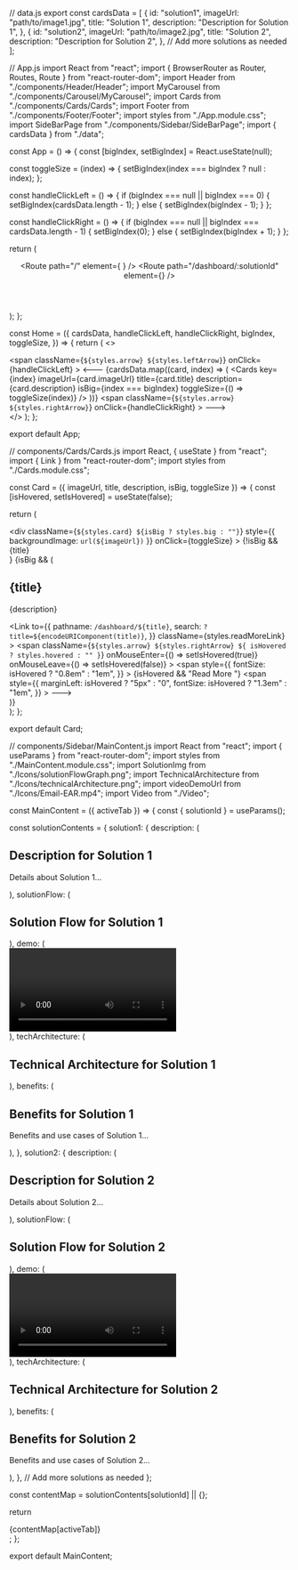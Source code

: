 // data.js
export const cardsData = [
  {
    id: "solution1",
    imageUrl: "path/to/image1.jpg",
    title: "Solution 1",
    description: "Description for Solution 1",
  },
  {
    id: "solution2",
    imageUrl: "path/to/image2.jpg",
    title: "Solution 2",
    description: "Description for Solution 2",
  },
  // Add more solutions as needed
];





// App.js
import React from "react";
import { BrowserRouter as Router, Routes, Route } from "react-router-dom";
import Header from "./components/Header/Header";
import MyCarousel from "./components/Carousel/MyCarousel";
import Cards from "./components/Cards/Cards";
import Footer from "./components/Footer/Footer";
import styles from "./App.module.css";
import SideBarPage from "./components/Sidebar/SideBarPage";
import { cardsData } from "./data";

const App = () => {
  const [bigIndex, setBigIndex] = React.useState(null);

  const toggleSize = (index) => {
    setBigIndex(index === bigIndex ? null : index);
  };

  const handleClickLeft = () => {
    if (bigIndex === null || bigIndex === 0) {
      setBigIndex(cardsData.length - 1);
    } else {
      setBigIndex(bigIndex - 1);
    }
  };

  const handleClickRight = () => {
    if (bigIndex === null || bigIndex === cardsData.length - 1) {
      setBigIndex(0);
    } else {
      setBigIndex(bigIndex + 1);
    }
  };

  return (
    <Router>
      <div className={styles.app}>
        <Header />
        <Routes>
          <Route
            path="/"
            element={
              <Home
                cardsData={cardsData}
                handleClickLeft={handleClickLeft}
                handleClickRight={handleClickRight}
                bigIndex={bigIndex}
                toggleSize={toggleSize}
              />
            }
          />
          <Route path="/dashboard/:solutionId" element={<SideBarPage />} />
        </Routes>
        <Footer />
      </div>
    </Router>
  );
};

const Home = ({
  cardsData,
  handleClickLeft,
  handleClickRight,
  bigIndex,
  toggleSize,
}) => {
  return (
    <>
      <MyCarousel />
      <div className={styles.cardsContainer}>
        <span
          className={`${styles.arrow} ${styles.leftArrow}`}
          onClick={handleClickLeft}
        >
          &#129104;
        </span>
        {cardsData.map((card, index) => (
          <Cards
            key={index}
            imageUrl={card.imageUrl}
            title={card.title}
            description={card.description}
            isBig={index === bigIndex}
            toggleSize={() => toggleSize(index)}
          />
        ))}
        <span
          className={`${styles.arrow} ${styles.rightArrow}`}
          onClick={handleClickRight}
        >
          &#129106;
        </span>
      </div>
    </>
  );
};

export default App;





// components/Cards/Cards.js
import React, { useState } from "react";
import { Link } from "react-router-dom";
import styles from "./Cards.module.css";

const Card = ({ imageUrl, title, description, isBig, toggleSize }) => {
  const [isHovered, setIsHovered] = useState(false);

  return (
    <div className={styles.cardsContainer}>
      <div
        className={`${styles.card} ${isBig ? styles.big : ""}`}
        style={{ backgroundImage: `url(${imageUrl})` }}
        onClick={toggleSize}
      >
        {!isBig && <div className={styles.cardTitle}>{title}</div>}
        {isBig && (
          <div className={styles.cardContent}>
            <h2>{title}</h2>
            <p>{description}</p>
            <Link
              to={{
                pathname: `/dashboard/${title}`,
                search: `?title=${encodeURIComponent(title)}`,
              }}
              className={styles.readMoreLink}
            >
              <span
                className={`${styles.arrow} ${styles.rightArrow} ${
                  isHovered ? styles.hovered : ""
                }`}
                onMouseEnter={() => setIsHovered(true)}
                onMouseLeave={() => setIsHovered(false)}
              >
                <span
                  style={{
                    fontSize: isHovered ? "0.8em" : "1em",
                  }}
                >
                  {isHovered && "Read More "}
                </span>
                <span
                  style={{
                    marginLeft: isHovered ? "5px" : "0",
                    fontSize: isHovered ? "1.3em" : "1em",
                  }}
                >
                  &#129106;
                </span>
              </span>
            </Link>
          </div>
        )}
      </div>
    </div>
  );
};

export default Card;






// components/Sidebar/MainContent.js
import React from "react";
import { useParams } from "react-router-dom";
import styles from "./MainContent.module.css";
import SolutionImg from "./Icons/solutionFlowGraph.png";
import TechnicalArchitecture from "./Icons/technicalArchitecture.png";
import videoDemoUrl from "./Icons/Email-EAR.mp4";
import Video from "./Video";

const MainContent = ({ activeTab }) => {
  const { solutionId } = useParams();

  const solutionContents = {
    solution1: {
      description: (
        <div>
          <h2>Description for Solution 1</h2>
          <p>Details about Solution 1...</p>
        </div>
      ),
      solutionFlow: (
        <div>
          <h2>Solution Flow for Solution 1</h2>
          <img src={SolutionImg} alt="" />
        </div>
      ),
      demo: (
        <div>
          <Video src={videoDemoUrl} />
        </div>
      ),
      techArchitecture: (
        <div>
          <h2>Technical Architecture for Solution 1</h2>
          <img src={TechnicalArchitecture} alt="" />
        </div>
      ),
      benefits: (
        <div>
          <h2>Benefits for Solution 1</h2>
          <p>Benefits and use cases of Solution 1...</p>
        </div>
      ),
    },
    solution2: {
      description: (
        <div>
          <h2>Description for Solution 2</h2>
          <p>Details about Solution 2...</p>
        </div>
      ),
      solutionFlow: (
        <div>
          <h2>Solution Flow for Solution 2</h2>
          <img src={SolutionImg} alt="" />
        </div>
      ),
      demo: (
        <div>
          <Video src={videoDemoUrl} />
        </div>
      ),
      techArchitecture: (
        <div>
          <h2>Technical Architecture for Solution 2</h2>
          <img src={TechnicalArchitecture} alt="" />
        </div>
      ),
      benefits: (
        <div>
          <h2>Benefits for Solution 2</h2>
          <p>Benefits and use cases of Solution 2...</p>
        </div>
      ),
    },
    // Add more solutions as needed
  };

  const contentMap = solutionContents[solutionId] || {};

  return <div className={styles.mainContent}>{contentMap[activeTab]}</div>;
};

export default MainContent;
